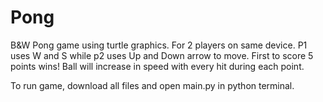 # Pong
B&amp;W Pong game using turtle graphics. For 2 players on same device. P1 uses W and S while p2 uses Up and Down arrow to move.
First to score 5 points wins! 
Ball will increase in speed with every hit during each point.

To run game, download all files and open main.py in python terminal.
